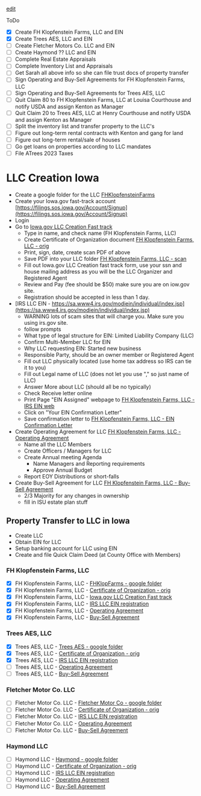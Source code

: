 [edit](https://github.com/christrees/blog/edit/master/farm/llc-create.md)

ToDo
- [x] Create FH Klopfenstein Farms, LLC and EIN
- [x] Create Trees AES, LLC and EIN
- [ ] Create Fletcher Motors Co. LLC and EIN
- [ ] Create Haymond ?? LLC and EIN
- [ ] Complete Real Estate Appraisals
- [ ] Complete Inventory List and Appraisals
- [ ] Get Sarah all above info so she can file trust docs of property transfer
- [ ] Sign Operating and Buy-Sell Agreements for FH Klopfenstein Farms, LLC
- [ ] Sign Operating and Buy-Sell Agreements for Trees AES, LLC
- [ ] Quit Claim 80 to FH Klopfenstein Farms, LLC at Louisa Courthouse and notify USDA and assign Kenton as Manager
- [ ] Quit Claim 20 to Trees AES, LLC at Henry Courthouse and notify USDA and assign Kenton as Manager
- [ ] Split the inventory list and transfer property to the LLC's
- [ ] Figure out long-term rental contracts with Kenton and gang for land
- [ ] Figure out long-term rental/sale of houses
- [ ] Go get loans on properties according to LLC mandates
- [ ] File ATrees 2023 Taxes
      
# LLC Creation Iowa
- Create a google folder for the LLC [FHKlopfensteinFarms](https://drive.google.com/drive/folders/1Mmve6EB6fLKasGB5SgA9U2fpKm-usqxB)
- Create your Iowa.gov fast-track account [https://filings.sos.iowa.gov/Account/Signup](https://filings.sos.iowa.gov/Account/Signup)
- Login
- Go to [Iowa.gov LLC Creation Fast track](https://filings.sos.iowa.gov/Account/Login?ReturnUrl=%2fForm%2fCertificate-of-Organization-LLC)
  - Type in name, and check name (FH Klopfenstein Farms, LLC)
  - Create Certificate of Organization document [FH Klopfenstein Farms, LLC - orig](https://docs.google.com/document/d/1Mtk1Pu-2h4_POV4CH-oZEcqgs9W787CLlqtm0OFN9_I/edit)
  - Print, sign, date, create scan PDF of above
  - Save PDF into your LLC folder [FH Klopfenstein Farms, LLC - scan](https://drive.google.com/file/d/1faglF7RKRevFWAjI_AkXjEfLgzs_V6BD/view?usp=drive_link)
  - Fill out Iowa.gov LLC Creation fast track form, use your ssn and house mailing address as you will be the LLC Organizer and Registered Agent
  - Review and Pay (fee should be $50) make sure you are on iow.gov site.
  - Registration should be accepted in less than 1 day.
- [IRS LLC EIN - https://sa.www4.irs.gov/modiein/individual/index.jsp](https://sa.www4.irs.gov/modiein/individual/index.jsp)
  - WARNING lots of scam sites that will charge you.  Make sure you using irs.gov site.
  - follow prompts
  - What type of legal structure for EIN: Limited Liability Company (LLC)
  - Confirm Multi-Member LLC for EIN
  - Why LLC requesting EIN: Started new business
  - Responsible Party, should be an owner member or Registered Agent
  - Fill out LLC physically located (use home tax address so IRS can tie it to you)
  - Fill out Legal name of LLC (does not let you use "," so just name of LLC)
  - Answer More about LLC (should all be no typically)
  - Check Receive letter online
  - Print Page "EIN Assigned" webpage to [FH Klopfenstein Farms, LLC - IRS EIN web]()
  - Click on "Your EIN Confirmation Letter"
  - Save confirmation letter to [FH Klopfenstein Farms, LLC - EIN Confirmation Letter]()
- Create Operating Agreement for LLC [FH Klopfenstein Farms, LLC - Operating Agreement]()
  - Name all the LLC Members
  - Create Officers / Managers for LLC
  - Create Annual meeting Agenda
    - Name Managers and Reporting requirements
    - Approve Annual Budget
  - Report EOY Distributions or short-falls
- Create Buy-Sell  Agreement for LLC [FH Klopfenstein Farms, LLC - Buy-Sell  Agreement]()
  - 2/3 Majority for any changes in ownership
  - fill in ISU estate plan stuff

## Property Transfer to LLC in Iowa
- Create LLC
- Obtain EIN for LLC
- Setup banking account for LLC using EIN
- Create and file Quick Claim Deed (at County Office with Members)
  
### FH Klopfenstein Farms, LLC
- [x] FH Klopfenstein Farms, LLC - [FHKlopFarms - google folder](https://drive.google.com/drive/folders/1Mmve6EB6fLKasGB5SgA9U2fpKm-usqxB)
- [x] FH Klopfenstein Farms, LLC - [Certificate of Organization - orig](https://docs.google.com/document/d/1Mtk1Pu-2h4_POV4CH-oZEcqgs9W787CLlqtm0OFN9_I/edit)
- [x] FH Klopfenstein Farms, LLC - [Iowa.gov LLC Creation Fast track](https://filings.sos.iowa.gov/Account/Login?ReturnUrl=%2fForm%2fCertificate-of-Organization-LLC)
- [x] FH Klopfenstein Farms, LLC - [IRS LLC EIN registration](https://sa.www4.irs.gov/modiein/individual/index.jsp)
- [x] FH Klopfenstein Farms, LLC - [Operating Agreement](https://docs.google.com/document/d/1wRQye1VKHnxYyYIVX_ejRCyxdOAbVsidEQLn7pBaTiY/edit)
- [x] FH Klopfenstein Farms, LLC - [Buy-Sell Agreement](https://docs.google.com/document/d/1A7tQSme_FXWe3I3eSx577uZvkTXYm_lLJQB4bDo_YNw/edit)

### Trees AES, LLC
- [x] Trees AES, LLC - [Trees AES - google folder](https://drive.google.com/drive/folders/1L0ZHdfcZHxX_gcrFgkWBCrwEgNsOnLvh)
- [x] Trees AES, LLC - [Certificate of Organization - orig](https://drive.google.com/file/d/1nQwO-I8gSzWEIW2paa4zLUzP3iXc7y0x/view?usp=drive_link)
- [x] Trees AES, LLC - [IRS LLC EIN registration](https://drive.google.com/file/d/1KMxgr-u3rL47Enhri5a34nYp-wxDenGa/view?usp=drive_link)
- [ ] Trees AES, LLC - [Operating Agreement]()
- [ ] Trees AES, LLC - [Buy-Sell Agreement]()

### Fletcher Motor Co. LLC
- [ ] Fletcher Motor Co. LLC - [Fletcher Motor Co - google folder]()
- [ ] Fletcher Motor Co. LLC - [Certificate of Organization - orig]()
- [ ] Fletcher Motor Co. LLC - [IRS LLC EIN registration](2)
- [ ] Fletcher Motor Co. LLC - [Operating Agreement]()
- [ ] Fletcher Motor Co. LLC - [Buy-Sell Agreement]()

### Haymond LLC
- [ ] Haymond LLC - [Haymond - google folder]()
- [ ] Haymond LLC - [Certificate of Organization - orig]()
- [ ] Haymond LLC - [IRS LLC EIN registration](2)
- [ ] Haymond LLC - [Operating Agreement]()
- [ ] Haymond LLC - [Buy-Sell Agreement]()
